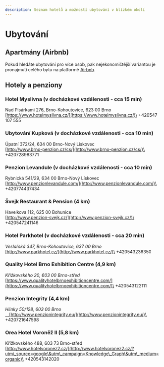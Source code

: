 ```yaml
---
description: Seznam hotelů a možností ubytování v blízkém okolí
---
```


# Ubytování

## Apartmány (Airbnb)

Pokud hledáte ubytování pro více osob, pak nejekonomičtější variantou je pronajmutí celého bytu na platformě [Airbnb](https://www.airbnb.cz/).

## Hotely a penziony

### **Hotel Myslivna (v docházkové vzdálenosti - cca 15 min)**

Nad Pisárkami 276, Brno-Kohoutovice, 623 00 Brno\
&#x20;[https://www.hotelmyslivna.cz/](https://www.hotelmyslivna.cz/)\
&#x20;\+420547 107 555&#x20;

### **Ubytování Kupková (v docházkové vzdálenosti - cca 10 min)**

Úpatní 372/24, 634 00 Brno-Nový Lískovec\
&#x20;[http://www.brno-penzion.cz/cs/](http://www.brno-penzion.cz/cs/)\
\+420728983771&#x20;

### **Penzion Levandule (v docházkové vzdálenosti - cca 10 min)**

Rybnická 541/29, 634 00 Brno-Nový Lískovec\
&#x20;[http://www.penzionlevandule.com/](http://www.penzionlevandule.com/)\
\+420774437434

### **Švejk Restaurant & Pension (4 km)**

Havelkova 112, 625 00 Bohunice\
&#x20;[http://www.penzion-svejk.cz/](http://www.penzion-svejk.cz/)\
&#x20;\+420547241146

### **Hotel Parkhotel (v docházkové vzdálenosti - cca 20 min)**

_Veslařská 347, Brno-Kohoutovice, 637 00 Brno_\
[http://www.parkhotel.cz/](http://www.parkhotel.cz/)\
\+420543236350

### **Quality Hotel Brno Exhibition Centre (4,9 km)**

_Křížkovského 20, 603 00 Brno-střed_\
[https://www.qualityhotelbrnoexhibitioncentre.com/](https://www.qualityhotelbrnoexhibitioncentre.com/)\
\+420543122111

### **Penzion Integrity (4,4 km)**

_Hlinky 50/128, 603 00 Brno_ \
__[http://www.penzionintegrity.eu/](http://www.penzionintegrity.eu/)\
\+420721647598

### **Orea Hotel Voroněž II (5,8 km)**

Křížkovského 488, 603 73 Brno-střed\
&#x20;[http://www.hotelvoronez2.cz/](http://www.hotelvoronez2.cz/?utm\_source=google\&utm\_campaign=Knowledge\_Graph\&utm\_medium=organic)\
&#x20;\+420543142020

##

##
